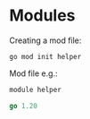 # Modules

Creating a mod file:

```shell
go mod init helper
```

Mod file e.g.:

```go
module helper

go 1.20
```
